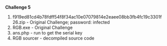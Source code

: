 <b>Challenge 5</b><br>
1) f919ed81cd4b78fdff54f8f34ac10e07079814e2eaee08bb3fb4fc19c3301f26.zip - Original Challenge; password: infected<br>
2) RGB.exe - Original Challenge<br>
3) ans.php - run to get the serial key<br>
4) RGB sourcer - decompiled source code<br>
